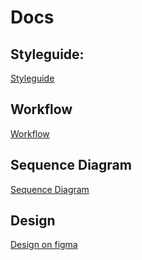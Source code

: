 # Docs

## Styleguide:

[Styleguide](./styleguide.md)

## Workflow

[Workflow](./workFlow.md)

## Sequence Diagram

[Sequence Diagram](./sequnceDiagram.md)

## Design

[Design on figma](https://www.figma.com/file/oHzNBfgMLXtcOMHZkL50JP/Quiz?node-id=34%3A167&t=6f8QgOpylAhWlELS-1)
